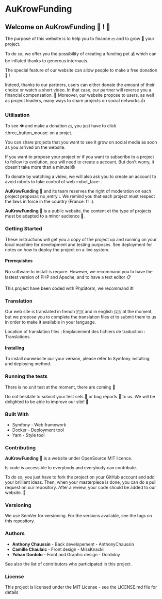 # **AuKrowFunding**

## Welcome on **AuKrowFunding** :penguin: ! :wave:

The purpose of this website is to help you to finance :dollar: and to grow :egg: your project.

To do so, we offer you the possibility of creating a funding pot :moneybag: which can be inflated thanks to generous internauts.

The special feature of our website can allow people to make a free donation :money_mouth_face: !

Indeed, thanks to our partners, users can either donate the amount of their choice or watch a short video. In that case, our partner will reverse you a financial compensation. :money_with_wings: 
Moreover, our website propose to users, as well as project leaders, many ways to share projects on social networks.:+1: 

### Utilisation

To see :eye: and make a donation :dollar:, you just have to click :three_button_mouse: on a projet.

You can share projects that you want to see it grow on social media as soon as you arrived on the website.

If you want to propose your project or if you want to subscribe to a project to follow its evolution, you will need to create a account. But don't worry, it doesn't take more than a minute!:smiley: 

To donate by watching a video, we will also ask you to create an account to avoid robots to take control of web :robot_face: .

**AuKrowFunding** :penguin: and its team reserves the right of moderation on each project proposal: no_entry :. We remind you that each project must respect the laws in force in the country (France: fr :).

**AuKrowFunding** :penguin: is a public website, the content et the type of projects must be adapted to a minor audience :child:.

### Getting Started
These instructions will get you a copy of the project up and running on your local machine for development and testing purposes. See deployment for notes on how to deploy the project on a live system.

#### Prerequisites
No software to install is require. However, we recommand you to have the lastest version of PHP and Apache, and to have a text editor :clipboard:

This project have been coded with PhpStorm, we recommand it!

### Translation

Our web site is translated in french :fr: and in english :gb: at the moment, but we propose you to complete the translation files et to submit them to us in order to make it available in your language.

Location of translation files : 
Emplacement des fichiers de traduction : Translations.

#### Installing

To install ourwebsite our your version, please refer to Symfony installing and deploying method.

### Running the tests

There is no unit test at the moment, there are coming :hammer:

Do not hesitate to submit your test sets :game_die: or bug reports :bug: to us. We will be delighted to be able to improve our site! :slightly_smiling_face: 

### Built With
- Symfony - Web framework
- Docker - Deployment tool
- Yarn - Style tool

### Contributing

**AuKrowFunding** :penguin: is a website under OpenSource MIT licence.

Is code is accessible to everybody and everybody can contribute.

To do so, you just have to fork the project on your GitHub account and add your brilliant ideas. Then, when your masterpiece is done, you can do a pull request on our repository. After a review, your code should be added to our website. :wrench:

### Versioning
We use SemVer for versioning. For the versions available, see the tags on this repository.
 
### Authors
- **Anthony Chaussin** - Back developement - AnthonyChaussin
- **Camille Chaulaic** - Front design - MissKnackii
- **Yohan Dordolo** - Front and Graphic design - Dordoloy

See also the list of contributors who participated in this project.

### License
This project is licensed under the MIT License - see the LICENSE.md file for details
